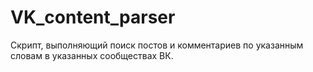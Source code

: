 # VK_content_parser
Скрипт, выполняющий поиск постов и комментариев по указанным словам в указанных сообществах ВК.
